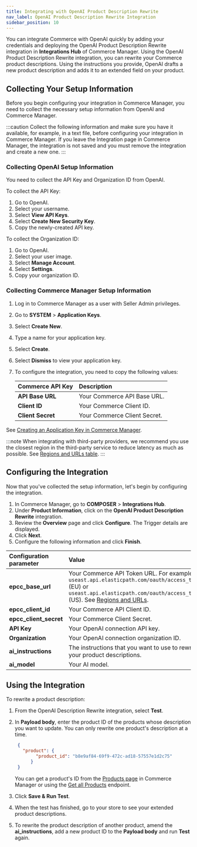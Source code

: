 ```yaml
---
title: Integrating with OpenAI Product Description Rewrite
nav_label: OpenAI Product Description Rewrite Integration
sidebar_position: 10
---
```


You can integrate Commerce with OpenAI quickly by adding your credentials and deploying the OpenAI Product Description Rewrite integration in **Integrations Hub** of Commerce Manager. Using the OpenAI Product Description Rewrite integration, you can rewrite your Commerce product descriptions. Using the instructions you provide, OpenAI drafts a new product description and adds it to an extended field on your product. 

## Collecting Your Setup Information

Before you begin configuring your integration in Commerce Manager, you need to collect the necessary setup information from OpenAI and Commerce Manager.

:::caution
Collect the following information and make sure you have it available, for example, in a text file, before configuring your integration in Commerce Manager. If you leave the Integration page in Commerce Manager, the integration is not saved and you must remove the integration and create a new one.
:::

### Collecting OpenAI Setup Information

You need to collect the API Key and Organization ID from OpenAI.

To collect the API Key:

1. Go to OpenAI.
1. Select your username.
1. Select **View API Keys**.
1. Select **Create New Security Key**.
1. Copy the newly-created API key.

To collect the Organization ID:

1. Go to OpenAI.
1. Select your user image.
1. Select **Manage Account**.
1. Select **Settings**.
1. Copy your organization ID.

### Collecting Commerce Manager Setup Information

1. Log in to Commerce Manager as a user with Seller Admin privileges.
1. Go to **SYSTEM** > **Application Keys**.
1. Select **Create New**.
1. Type a name for your application key.
1. Select **Create**.
1. Select **Dismiss** to view your application key. 
1. To configure the integration, you need to copy the following values:

    | Commerce API Key | Description                            |
    |:------------------------------------|:---------------------------------------|
    | **API Base URL**                    | Your Commerce API Base URL. |
    | **Client ID**                       | Your Commerce Client ID. |
    | **Client Secret**                   | Your Commerce Client Secret. | | Your Commerce Client Secret. |

See [Creating an Application Key in Commerce Manager](/docs/commerce-manager/application-keys/application-keys-cm).

:::note
When integrating with third-party providers, we recommend you use the closest region in the third-party service to reduce latency as much as possible. See [Regions and URLs table](/guides/Getting-Started/elastic-path-domains#regions-and-ur-ls).
:::

## Configuring the Integration

Now that you've collected the setup information, let's begin by configuring the integration.

1. In Commerce Manager, go to **COMPOSER** > **Integrations Hub**.
1. Under **Product Information**, click on the **OpenAI Product Description Rewrite** integration.
1. Review the **Overview** page and click **Configure**. The Trigger details are displayed.
1. Click **Next**.
1. Configure the following information and click **Finish**. 

| Configuration parameter | Value |
|:----|:---- |
| **epcc_base_url** | Your Commerce API Token URL. For example, `useast.api.elasticpath.com/oauth/access_token` (EU) or `useast.api.elasticpath.com/oauth/access_token` (US). See [Regions and URLs](/guides/Getting-Started/elastic-path-domains#regions-and-ur-ls). |
| **epcc_client_id** | Your Commerce API Client ID. |
| **epcc_client_secret** | Your Commerce Client Secret. |
| **API Key** | Your OpenAI connection API key. |
| **Organization** | Your OpenAI connection organization ID. |
| **ai_instructions** | The instructions that you want to use to rewrite your product descriptions. |
| **ai_model** | Your AI model. |

## Using the Integration

To rewrite a product description: 

1. From the OpenAI Description Rewrite integration, select **Test**.
1. In **Payload body**, enter the product ID of the products whose description you want to update. You can only rewrite one product's description at a time. 

    ```json
     {
       "product": {
     		"product_id": "b8e9af84-69f9-472c-ad18-57557e1d2c75"
   	      }
     }
    ```
    
    You can get a product's ID from the [Products page](/docs/commerce-manager/product-experience-manager/Products/view-product-details) in Commerce Manager or using the [Get all Products](/docs/api/pxm/products/get-all-products) endpoint.

1. Click **Save & Run Test**.
1. When the test has finished, go to your store to see your extended product descriptions. 
1. To rewrite the product description of another product, amend the **ai_instructions**, add a new product ID to the **Payload body** and run **Test** again.
